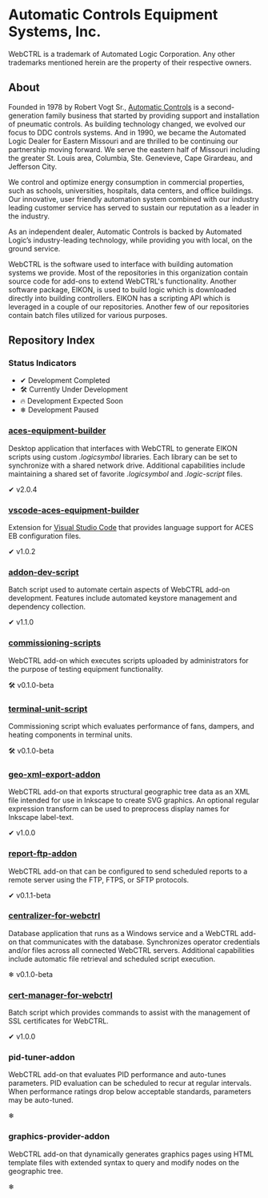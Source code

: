 # Automatic Controls Equipment Systems, Inc.

WebCTRL is a trademark of Automated Logic Corporation.  Any other trademarks mentioned herein are the property of their respective owners.

## About

Founded in 1978 by Robert Vogt Sr., [Automatic Controls](https://automaticcontrols.net/) is a second-generation family business that started by providing support and installation of pneumatic controls. As building technology changed, we evolved our focus to DDC controls systems. And in 1990, we became the Automated Logic Dealer for Eastern Missouri and are thrilled to be continuing our partnership moving forward. We serve the eastern half of Missouri including the greater St. Louis area, Columbia, Ste. Genevieve, Cape Girardeau, and Jefferson City.

We control and optimize energy consumption in commercial properties, such as schools, universities, hospitals, data centers, and office buildings. Our innovative, user friendly automation system combined with our industry leading customer service has served to sustain our reputation as a leader in the industry.

As an independent dealer, Automatic Controls is backed by Automated Logic’s industry-leading technology, while providing you with local, on the ground service.

WebCTRL is the software used to interface with building automation systems we provide. Most of the repositories in this organization contain source code for add-ons to extend WebCTRL's functionality. Another software package, EIKON, is used to build logic which is downloaded directly into building controllers. EIKON has a scripting API which is leveraged in a couple of our repositories. Another few of our repositories contain batch files utilized for various purposes.

## Repository Index

### Status Indicators

- ✔ Development Completed
- 🛠 Currently Under Development
- 🔥 Development Expected Soon
- ❄ Development Paused

### [aces-equipment-builder](https://github.com/automatic-controls/aces-equipment-builder)
Desktop application that interfaces with WebCTRL to generate EIKON scripts using custom *.logicsymbol* libraries. Each library can be set to synchronize with a shared network drive. Additional capabilities include maintaining a shared set of favorite *.logicsymbol* and *.logic-script* files.

✔ v2.0.4

### [vscode-aces-equipment-builder](https://github.com/automatic-controls/vscode-aces-equipment-builder)
Extension for [Visual Studio Code](https://code.visualstudio.com/) that provides language support for ACES EB configuration files.

✔ v1.0.2

### [addon-dev-script](https://github.com/automatic-controls/addon-dev-script)
Batch script used to automate certain aspects of WebCTRL add-on development. Features include automated keystore management and dependency collection.

✔ v1.1.0

### [commissioning-scripts](https://github.com/automatic-controls/commissioning-scripts)
WebCTRL add-on which executes scripts uploaded by administrators for the purpose of testing equipment functionality.

🛠 v0.1.0-beta

### [terminal-unit-script](https://github.com/automatic-controls/terminal-unit-script)
Commissioning script which evaluates performance of fans, dampers, and heating components in terminal units.

🛠 v0.1.0-beta

### [geo-xml-export-addon](https://github.com/automatic-controls/geo-xml-export-addon)
WebCTRL add-on that exports structural geographic tree data as an XML file intended for use in Inkscape to create SVG graphics. An optional regular expression transform can be used to preprocess display names for Inkscape label-text.

✔ v1.0.0

### [report-ftp-addon](https://github.com/automatic-controls/report-ftp-addon)
WebCTRL add-on that can be configured to send scheduled reports to a remote server using the FTP, FTPS, or SFTP protocols.

✔ v0.1.1-beta

### [centralizer-for-webctrl](https://github.com/automatic-controls/centralizer-for-webctrl)
Database application that runs as a Windows service and a WebCTRL add-on that communicates with the database. Synchronizes operator credentials and/or files across all connected WebCTRL servers. Additional capabilities include automatic file retrieval and scheduled script execution.

❄ v0.1.0-beta

### [cert-manager-for-webctrl](https://github.com/automatic-controls/cert-manager-for-webctrl)
Batch script which provides commands to assist with the management of SSL certificates for WebCTRL.

✔ v1.0.0

### pid-tuner-addon
WebCTRL add-on that evaluates PID performance and auto-tunes parameters. PID evaluation can be scheduled to recur at regular intervals. When performance ratings drop below acceptable standards, parameters may be auto-tuned.

❄

### graphics-provider-addon
WebCTRL add-on that dynamically generates graphics pages using HTML template files with extended syntax to query and modify nodes on the geographic tree.

❄
